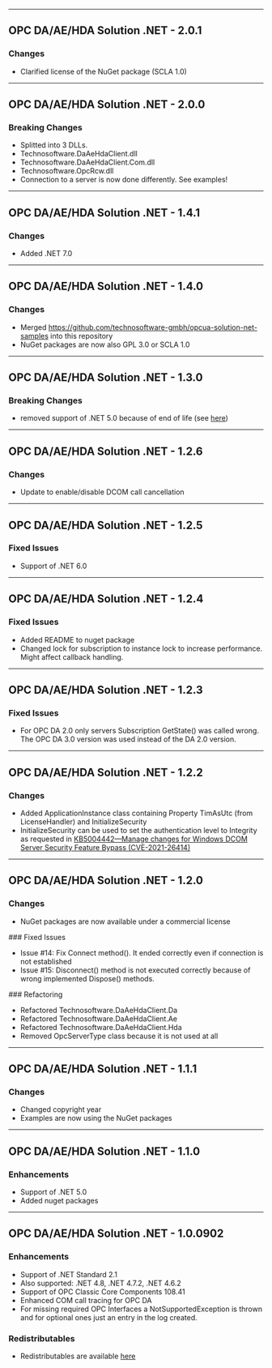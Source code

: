 -------------------------------------------------------------------------------------------------------------
## OPC DA/AE/HDA Solution .NET - 2.0.1

###	Changes
- Clarified license of the NuGet package (SCLA 1.0)

-------------------------------------------------------------------------------------------------------------
## OPC DA/AE/HDA Solution .NET - 2.0.0

###	Breaking Changes
- Splitted into 3 DLLs.
 - Technosoftware.DaAeHdaClient.dll
 - Technosoftware.DaAeHdaClient.Com.dll
 - Technosoftware.OpcRcw.dll 
- Connection to a server is now done differently. See examples!

-------------------------------------------------------------------------------------------------------------
## OPC DA/AE/HDA Solution .NET - 1.4.1

###	Changes
- Added .NET 7.0

-------------------------------------------------------------------------------------------------------------
## OPC DA/AE/HDA Solution .NET - 1.4.0

###	Changes
- Merged https://github.com/technosoftware-gmbh/opcua-solution-net-samples into this repository
- NuGet packages are now also GPL 3.0 or SCLA 1.0

-------------------------------------------------------------------------------------------------------------
## OPC DA/AE/HDA Solution .NET - 1.3.0

### Breaking Changes
- removed support of .NET 5.0 because of end of life (see [here](https://dotnet.microsoft.com/en-us/platform/support/policy/dotnet-core))

-------------------------------------------------------------------------------------------------------------
## OPC DA/AE/HDA Solution .NET - 1.2.6

###	Changes
- Update to enable/disable DCOM call cancellation

-------------------------------------------------------------------------------------------------------------
## OPC DA/AE/HDA Solution .NET - 1.2.5

###	Fixed Issues
- Support of .NET 6.0 

-------------------------------------------------------------------------------------------------------------
## OPC DA/AE/HDA Solution .NET - 1.2.4

###	Fixed Issues
- Added README to nuget package
- Changed lock for subscription to instance lock to increase performance. Might affect callback handling. 

-------------------------------------------------------------------------------------------------------------
## OPC DA/AE/HDA Solution .NET - 1.2.3

###	Fixed Issues
- For OPC DA 2.0 only servers Subscription GetState() was called wrong. The OPC DA 3.0 version was used instead of the DA 2.0 version.

-------------------------------------------------------------------------------------------------------------
## OPC DA/AE/HDA Solution .NET - 1.2.2

###	Changes
- Added ApplicationInstance class containing Property TimAsUtc (from LicenseHandler) and InitializeSecurity
- InitializeSecurity can be used to set the authentication level to Integrity as requested in [KB5004442—Manage changes for Windows DCOM Server Security Feature Bypass (CVE-2021-26414)](https://support.microsoft.com/en-us/topic/kb5004442-manage-changes-for-windows-dcom-server-security-feature-bypass-cve-2021-26414-f1400b52-c141-43d2-941e-37ed901c769c)

-------------------------------------------------------------------------------------------------------------
## OPC DA/AE/HDA Solution .NET - 1.2.0

###	Changes
- NuGet packages are now available under a commercial license

### Fixed Issues
- Issue #14: Fix Connect method(). It ended correctly even if connection is not established
- Issue #15: Disconnect() method is not executed correctly because of wrong implemented Dispose() methods.

### Refactoring
- Refactored Technosoftware.DaAeHdaClient.Da
- Refactored Technosoftware.DaAeHdaClient.Ae
- Refactored Technosoftware.DaAeHdaClient.Hda
- Removed OpcServerType class because it is not used at all

-------------------------------------------------------------------------------------------------------------
## OPC DA/AE/HDA Solution .NET - 1.1.1

###	Changes
- Changed copyright year
- Examples are now using the NuGet packages

-------------------------------------------------------------------------------------------------------------
## OPC DA/AE/HDA Solution .NET - 1.1.0

###	Enhancements
- Support of .NET 5.0
- Added nuget packages

-------------------------------------------------------------------------------------------------------------
## OPC DA/AE/HDA Solution .NET - 1.0.0902

###	Enhancements
- Support of .NET Standard 2.1
- Also supported: .NET 4.8, .NET 4.7.2, .NET 4.6.2
- Support of OPC Classic Core Components 108.41
- Enhanced COM call tracing for OPC DA 
- For missing required OPC Interfaces a NotSupportedException is thrown and for optional ones just an entry in the log created.

###	Redistributables
- Redistributables are available [here](https://opcfoundation.org/developer-tools/samples-and-tools-classic/core-components/)


